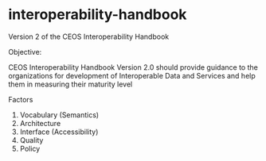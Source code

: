 # interoperability-handbook
Version 2 of the CEOS Interoperability Handbook

Objective:

CEOS Interoperability Handbook Version 2.0 should provide guidance to the organizations for development of Interoperable Data and Services and help them in measuring their maturity level

Factors
1) Vocabulary (Semantics)
2) Architecture
3) Interface (Accessibility)
4) Quality
5) Policy
